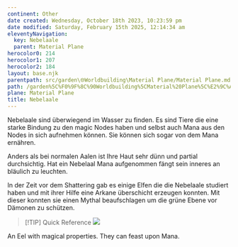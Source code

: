 ```yaml
---
continent: Other
date created: Wednesday, October 18th 2023, 10:23:59 pm
date modified: Saturday, February 15th 2025, 12:14:34 am
eleventyNavigation:
  key: Nebelaale
  parent: Material Plane
herocolor0: 214
herocolor1: 207
herocolor2: 184
layout: base.njk
parentpath: src/garden\🌐Worldbuilding\Material Plane/Material Plane.md
path: /garden%5C%F0%9F%8C%90Worldbuilding%5CMaterial%20Plane%5C%E2%9C%A8%20Other%5CAnimals%20and%20Monsters/Nebelaale/
plane: Material Plane
title: Nebelaale
---
```


Nebelaale sind überwiegend im Wasser zu finden. Es sind Tiere die eine starke Bindung zu den magic Nodes haben und selbst auch Mana aus den Nodes in sich aufnehmen können. Sie können sich sogar von dem Mana ernähren. 

Anders als bei normalen Aalen ist Ihre Haut sehr dünn und partial durchsichtig. Hat ein Nebelaal Mana aufgenommen fängt sein inneres an bläulich zu leuchten. 

In der Zeit vor dem Shattering gab es einige Elfen die die Nebelaale studiert haben und mit ihrer Hilfe eine Arkane überschicht erzeugen konnten. Mit dieser konnten sie einen Mythal beaufschlagen um die grüne Ebene vor Dämonen zu schützen. 

> [!TIP] Quick Reference
> ![](/static/Nebelaal.png)
> 

An Eel with magical properties. They can feast upon Mana.